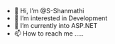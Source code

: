 - 👋 Hi, I’m @S-Shanmathi  
- 👀 I’m interested in Development
- 🌱 I’m currently into ASP.NET
- 📫 How to reach me .....

<!---
S-Shanmathi/S-Shanmathi is a ✨ special ✨ repository because its `README.md` (this file) appears on your GitHub profile.
You can click the Preview link to take a look at your changes.
--->
